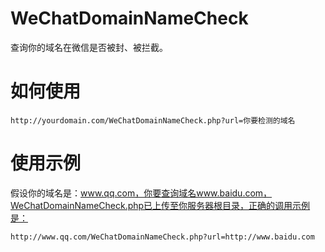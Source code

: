 # WeChatDomainNameCheck

查询你的域名在微信是否被封、被拦截。

# 如何使用
```
http://yourdomain.com/WeChatDomainNameCheck.php?url=你要检测的域名
```

# 使用示例
假设你的域名是：www.qq.com，你要查询域名www.baidu.com，WeChatDomainNameCheck.php已上传至你服务器根目录，正确的调用示例是：
```
http://www.qq.com/WeChatDomainNameCheck.php?url=http://www.baidu.com
```
